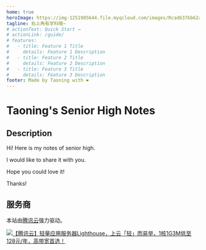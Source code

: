 ```yaml
---
home: true
heroImage: https://img-1251985644.file.myqcloud.com/images/Rcad637bb62ac6bf1ea5863e4bfac7073.png
tagline: 右上角有学科哦~
# actionText: Quick Start →
# actionLink: /guide/
# features:
#   - title: Feature 1 Title
#     details: Feature 1 Description
#   - title: Feature 2 Title
#     details: Feature 2 Description
#   - title: Feature 3 Title
#     details: Feature 3 Description
footer: Made by Taoning with ❤️
---
```


# Taoning's Senior High Notes

## Description

Hi! Here is my notes of senior high.

I would like to share it with you.

Hope you could love it!

Thanks!

## 服务商

本站由[腾讯云](https://cloud.tencent.com/act/cps/redirect?redirect=11529&cps_key=0bf524a2bd69e68e98d9f0af95de4fbd)强力驱动。

<a href="https://cloud.tencent.com/act/cps/redirect?redirect=1069&cps_key=0bf524a2bd69e68e98d9f0af95de4fbd&from=console" target="_blank"><img src="https://img-1251985644.file.myqcloud.com/images/2kAvrOfv4gCuEU91noKqLETXoCKvByJr.jpg" alt="【腾讯云】轻量应用服务器Lighthouse，上云「轻」而易举，1核1G3M低至128元/年，高带宽首选！"></a>
